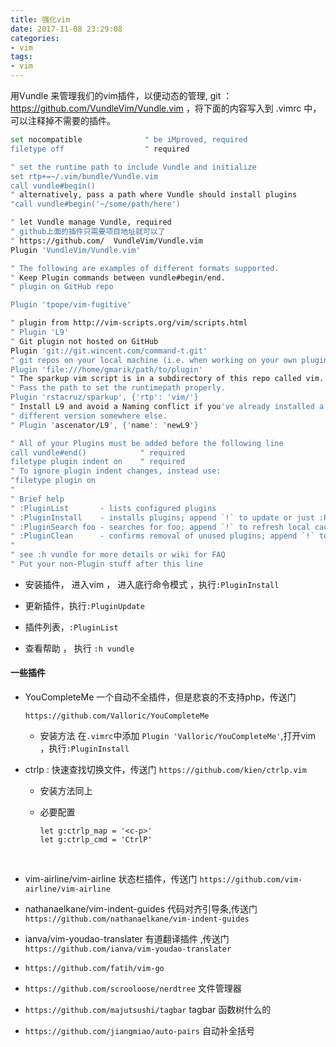 ```yaml
---
title: 强化vim
date: 2017-11-08 23:29:08
categories:
- vim
tags:
- vim
---
```


用Vundle 来管理我们的vim插件，以便动态的管理, git ：https://github.com/VundleVim/Vundle.vim ，将下面的内容写入到 .vimrc 中，可以注释掉不需要的插件。

```bash
set nocompatible              " be iMproved, required
filetype off                  " required

" set the runtime path to include Vundle and initialize
set rtp+=~/.vim/bundle/Vundle.vim
call vundle#begin()
" alternatively, pass a path where Vundle should install plugins
"call vundle#begin('~/some/path/here')

" let Vundle manage Vundle, required
" github上面的插件只需要项目地址就可以了
" https://github.com/  VundleVim/Vundle.vim
Plugin 'VundleVim/Vundle.vim'

" The following are examples of different formats supported.
" Keep Plugin commands between vundle#begin/end.
" plugin on GitHub repo

Plugin 'tpope/vim-fugitive'

" plugin from http://vim-scripts.org/vim/scripts.html
" Plugin 'L9'
" Git plugin not hosted on GitHub
Plugin 'git://git.wincent.com/command-t.git'
" git repos on your local machine (i.e. when working on your own plugin)
Plugin 'file:///home/gmarik/path/to/plugin'
" The sparkup vim script is in a subdirectory of this repo called vim.
" Pass the path to set the runtimepath properly.
Plugin 'rstacruz/sparkup', {'rtp': 'vim/'}
" Install L9 and avoid a Naming conflict if you've already installed a
" different version somewhere else.
" Plugin 'ascenator/L9', {'name': 'newL9'}

" All of your Plugins must be added before the following line
call vundle#end()            " required
filetype plugin indent on    " required
" To ignore plugin indent changes, instead use:
"filetype plugin on
"
" Brief help
" :PluginList       - lists configured plugins
" :PluginInstall    - installs plugins; append `!` to update or just :PluginUpdate
" :PluginSearch foo - searches for foo; append `!` to refresh local cache
" :PluginClean      - confirms removal of unused plugins; append `!` to auto-approve removal
"
" see :h vundle for more details or wiki for FAQ
" Put your non-Plugin stuff after this line
```
- 安装插件， 进入vim ， 进入底行命令模式 ，执行`:PluginInstall` 

- 更新插件，执行`:PluginUpdate`

- 插件列表，`:PluginList`

- 查看帮助 ， 执行 `:h vundle`

#### 一些插件

- YouCompleteMe 一个自动不全插件，但是悲哀的不支持php，传送门

  `https://github.com/Valloric/YouCompleteMe`

  - 安装方法 在`.vimrc`中添加 `Plugin 'Valloric/YouCompleteMe'`,打开vim ，执行`:PluginInstall`

- ctrlp : 快速查找切换文件，传送门 `https://github.com/kien/ctrlp.vim`

  - 安装方法同上

  - 必要配置

    ```visual basic
    let g:ctrlp_map = '<c-p>'
    let g:ctrlp_cmd = 'CtrlP'
    ```

    ​

- vim-airline/vim-airline  状态栏插件，传送门 `https://github.com/vim-airline/vim-airline`

- nathanaelkane/vim-indent-guides  代码对齐引导条,传送门 `https://github.com/nathanaelkane/vim-indent-guides`

- ianva/vim-youdao-translater  有道翻译插件  ,传送门`https://github.com/ianva/vim-youdao-translater`

- `https://github.com/fatih/vim-go `

- `https://github.com/scrooloose/nerdtree`   文件管理器

- `https://github.com/majutsushi/tagbar`   tagbar 函数树什么的

- `https://github.com/jiangmiao/auto-pairs`   自动补全括号